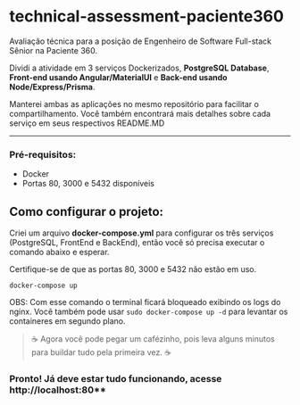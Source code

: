 # technical-assessment-paciente360

Avaliação técnica para a posição de Engenheiro de Software Full-stack Sênior na Paciente 360.

Dividi a atividade em 3 serviços Dockerizados, **PostgreSQL Database**, **Front-end usando Angular/MaterialUI** e **Back-end usando Node/Express/Prisma**.

Manterei ambas as aplicações no mesmo repositório para facilitar o compartilhamento. Você também encontrará mais detalhes sobre cada serviço em seus respectivos README.MD


---

### Pré-requisitos:
- Docker
- Portas 80, 3000 e 5432 disponíveis

## Como configurar o projeto:

Criei um arquivo **docker-compose.yml** para configurar os três serviços (PostgreSQL, FrontEnd e BackEnd), então você só precisa executar o comando abaixo e esperar.

Certifique-se de que as portas 80, 3000 e 5432 não estão em uso.

```shell
docker-compose up
```
 OBS: Com esse comando o terminal ficará bloqueado exibindo os logs do nginx. Você também pode usar  ```sudo docker-compose up -d``` para levantar os containeres em segundo plano.

 > ☕ Agora você pode pegar um cafézinho, pois leva alguns minutos para buildar tudo pela primeira vez. ☕

 ### Pronto! Já deve estar tudo funcionando, acesse http://localhost:80**


